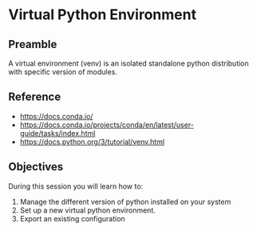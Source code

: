 # Virtual Python Environment

## Preamble

A virtual environment (venv) is an isolated standalone python distribution with specific version of modules.

## Reference

- <https://docs.conda.io/>
- <https://docs.conda.io/projects/conda/en/latest/user-guide/tasks/index.html>
- <https://docs.python.org/3/tutorial/venv.html>

## Objectives

During this session you will learn how to:

1. Manage the different version of python installed on your system
2. Set up a new virtual python environment.
3. Export an existing configuration
